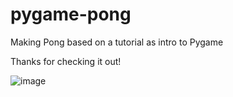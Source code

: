 # pygame-pong
Making Pong based on a tutorial as intro to Pygame

Thanks for checking it out!


![image](https://user-images.githubusercontent.com/36247821/226192347-eaef0bf8-1927-4130-a959-7e99a5d22e3d.png)

